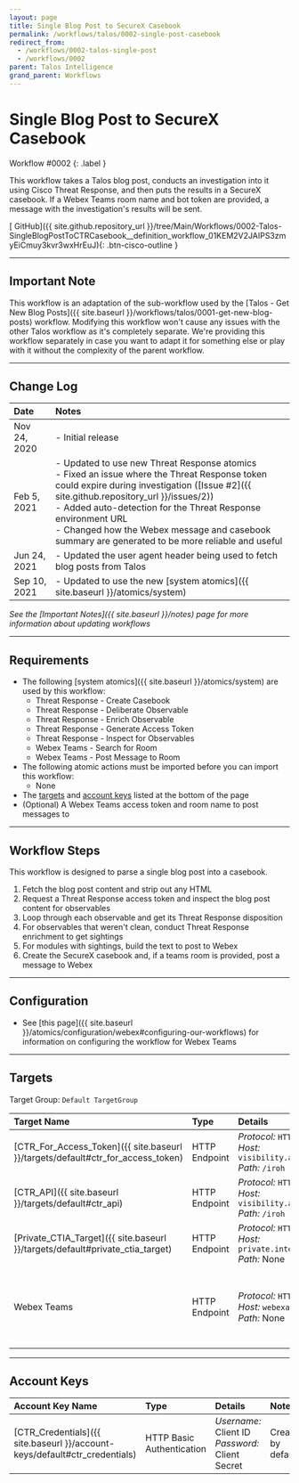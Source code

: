 ```yaml
---
layout: page
title: Single Blog Post to SecureX Casebook
permalink: /workflows/talos/0002-single-post-casebook
redirect_from:
  - /workflows/0002-talos-single-post
  - /workflows/0002
parent: Talos Intelligence
grand_parent: Workflows
---
```


# Single Blog Post to SecureX Casebook
<div markdown="1">
Workflow #0002
{: .label }
</div>

This workflow takes a Talos blog post, conducts an investigation into it using Cisco Threat Response, and then puts the results in a SecureX casebook. If a Webex Teams room name and bot token are provided, a message with the investigation's results will be sent.

[<i class="fab fa-github mr-1"></i> GitHub]({{ site.github.repository_url }}/tree/Main/Workflows/0002-Talos-SingleBlogPostToCTRCasebook__definition_workflow_01KEM2V2JAIPS3zmyEiCmuy3kvr3wxHrEuJ){: .btn-cisco-outline }

---

## Important Note
This workflow is an adaptation of the sub-workflow used by the [Talos - Get New Blog Posts]({{ site.baseurl }}/workflows/talos/0001-get-new-blog-posts) workflow. Modifying this workflow won't cause any issues with the other Talos workflow as it's completely separate. We're providing this workflow separately in case you want to adapt it for something else or play with it without the complexity of the parent workflow.

---

## Change Log

| Date | Notes |
|:-----|:------|
| Nov 24, 2020 | - Initial release |
| Feb 5, 2021 | - Updated to use new Threat Response atomics<br />- Fixed an issue where the Threat Response token could expire during investigation ([Issue #2]({{ site.github.repository_url }}/issues/2))<br />- Added auto-detection for the Threat Response environment URL<br />- Changed how the Webex message and casebook summary are generated to be more reliable and useful |
| Jun 24, 2021 | - Updated the user agent header being used to fetch blog posts from Talos |
| Sep 10, 2021 | - Updated to use the new [system atomics]({{ site.baseurl }}/atomics/system) |

_See the [Important Notes]({{ site.baseurl }}/notes) page for more information about updating workflows_

---

## Requirements
* The following [system atomics]({{ site.baseurl }}/atomics/system) are used by this workflow:
	* Threat Response - Create Casebook
	* Threat Response - Deliberate Observable
	* Threat Response - Enrich Observable
	* Threat Response - Generate Access Token
	* Threat Response - Inspect for Observables
	* Webex Teams - Search for Room
	* Webex Teams - Post Message to Room
* The following atomic actions must be imported before you can import this workflow:
	* None
* The [targets](#targets) and [account keys](#account-keys) listed at the bottom of the page
* (Optional) A Webex Teams access token and room name to post messages to

---

## Workflow Steps
This workflow is designed to parse a single blog post into a casebook.

1. Fetch the blog post content and strip out any HTML
1. Request a Threat Response access token and inspect the blog post content for observables
1. Loop through each observable and get its Threat Response disposition
1. For observables that weren't clean, conduct Threat Response enrichment to get sightings
1. For modules with sightings, build the text to post to Webex
1. Create the SecureX casebook and, if a teams room is provided, post a message to Webex

---

## Configuration
* See [this page]({{ site.baseurl }}/atomics/configuration/webex#configuring-our-workflows) for information on configuring the workflow for Webex Teams

---

## Targets
Target Group: `Default TargetGroup`

| Target Name | Type | Details | Account Keys | Notes |
|:------------|:-----|:--------|:-------------|:------|
| [CTR_For_Access_Token]({{ site.baseurl }}/targets/default#ctr_for_access_token) | HTTP Endpoint | _Protocol:_ `HTTPS`<br />_Host:_ `visibility.amp.cisco.com`<br />_Path:_ `/iroh` | CTR_Credentials | Created by default |
| [CTR_API]({{ site.baseurl }}/targets/default#ctr_api) | HTTP Endpoint | _Protocol:_ `HTTPS`<br />_Host:_ `visibility.amp.cisco.com`<br />_Path:_ `/iroh` | None | Created by default |
| [Private_CTIA_Target]({{ site.baseurl }}/targets/default#private_ctia_target) | HTTP Endpoint | _Protocol:_ `HTTPS`<br />_Host:_ `private.intel.amp.cisco.com`<br />_Path:_ None | None | Created by default |
| Webex Teams | HTTP Endpoint | _Protocol:_ `HTTPS`<br />_Host:_ `webexapis.com`<br />_Path:_ None | None | Not necessary if Webex Teams activities are removed |

---

## Account Keys

| Account Key Name | Type | Details | Notes |
|:-----------------|:-----|:--------|:------|
| [CTR_Credentials]({{ site.baseurl }}/account-keys/default#ctr_credentials) | HTTP Basic Authentication | _Username:_ Client ID<br />_Password:_ Client Secret | Created by default |
